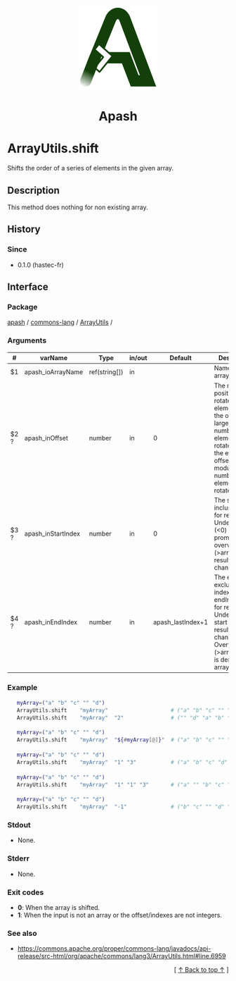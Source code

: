 
<div align='center' id='apash-top'>
  <a href='https://github.com/hastec-fr/apash'>
    <img alt='apash-logo' src='../../../../../../assets/apash-logo.svg'/>
  </a>

  # Apash
</div>


# ArrayUtils.shift
Shifts the order of a series of elements in the given array.
## Description
   This method does nothing for non existing array.

## History
### Since
  * 0.1.0 (hastec-fr)

## Interface
### Package
<!-- apash.packageBegin -->
[apash](../../../apash.md) / [commons-lang](../../commons-lang.md) / [ArrayUtils](../ArrayUtils.md) / 
<!-- apash.packageEnd -->

### Arguments
 | #      | varName        | Type          | in/out   | Default         | Description                          |
 |--------|----------------|---------------|----------|-----------------|--------------------------------------|
 | $1     | apash_ioArrayName    | ref(string[]) | in       |                 |  Name of the array to shift.         |
 | $2 ?   | apash_inOffset       | number        | in       | 0               |  The number of positions to rotate the elements. If the offset is larger than the number of elements to rotate, than the effective offset is modulo the number of elements to rotate. |
 | $3 ?   | apash_inStartIndex   | number        | in       | 0               |  The starting inclusive index for reversing. Undervalue (<0) is promoted to 0, overvalue (>array.length) results in no change. |
 | $4 ?   | apash_inEndIndex     | number        | in       | apash_lastIndex+1     |  The ending exclusive index (up to endIndex-1) for reversing. Undervalue (< start index) results in no change. Overvalue (>array.length) is demoted to array length. |

### Example
 ```bash
    myArray=("a" "b" "c" "" "d")
    ArrayUtils.shift    "myArray"                    # ("a" "b" "c" "" "d")
    ArrayUtils.shift    "myArray"  "2"               # ("" "d" "a" "b" "c")

    myArray=("a" "b" "c" "" "d")
    ArrayUtils.shift    "myArray"  "${#myArray[@]}"  # ("a" "b" "c" "" "d")

    myArray=("a" "b" "c" "" "d")
    ArrayUtils.shift    "myArray"  "1" "3"           # ("a" "b" "c" "d" "")

    myArray=("a" "b" "c" "" "d")
    ArrayUtils.shift    "myArray"  "1" "1" "3"       # ("a" "" "b" "c" "d")

    myArray=("a" "b" "c" "" "d")
    ArrayUtils.shift    "myArray"  "-1"              # ("b" "c" "" "d" "a")
 ```

### Stdout
  * None.
### Stderr
  * None.

### Exit codes
  * **0**: When the array is shifted.
  * **1**: When the input is not an array or the offset/indexes are not integers.

### See also
  * https://commons.apache.org/proper/commons-lang/javadocs/api-release/src-html/org/apache/commons/lang3/ArrayUtils.html#line.6959

  <div align='right'>[ <a href='#apash-top'>↑ Back to top ↑</a> ]</div>

